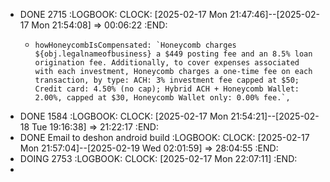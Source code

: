 - DONE 2715
  :LOGBOOK:
  CLOCK: [2025-02-17 Mon 21:47:46]--[2025-02-17 Mon 21:54:08] =>  00:06:22
  :END:
	- ```apl
	  howHoneycombIsCompensated: `Honeycomb charges ${obj.legalnameofbusiness} a $449 posting fee and an 8.5% loan origination fee. Additionally, to cover expenses associated with each investment, Honeycomb charges a one-time fee on each transaction, by type: ACH: 3% investment fee capped at $50; Credit card: 4.50% (no cap); Hybrid ACH + Honeycomb Wallet: 2.00%, capped at $30, Honeycomb Wallet only: 0.00% fee.`,
	  ```
- DONE 1584
  :LOGBOOK:
  CLOCK: [2025-02-17 Mon 21:54:21]--[2025-02-18 Tue 19:16:38] =>  21:22:17
  :END:
- DONE Email to deshon android build
  :LOGBOOK:
  CLOCK: [2025-02-17 Mon 21:57:04]--[2025-02-19 Wed 02:01:59] =>  28:04:55
  :END:
- DOING 2753
  :LOGBOOK:
  CLOCK: [2025-02-17 Mon 22:07:11]
  :END:
-